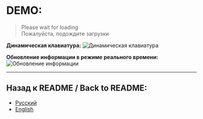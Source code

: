 # DEMO:
>Please wait for loading\
>Пожалуйста, подождите загрузки

**Динамическая клавиатура:**
![Динамическая клавиатура](demo/dinamic.gif)

**Обновление информации в режиме реального времени:**
![Обновление информации](demo/update.gif)

***
## Назад к README / Back to README:
- [Русский](README.md)
- [English](README.en.md)